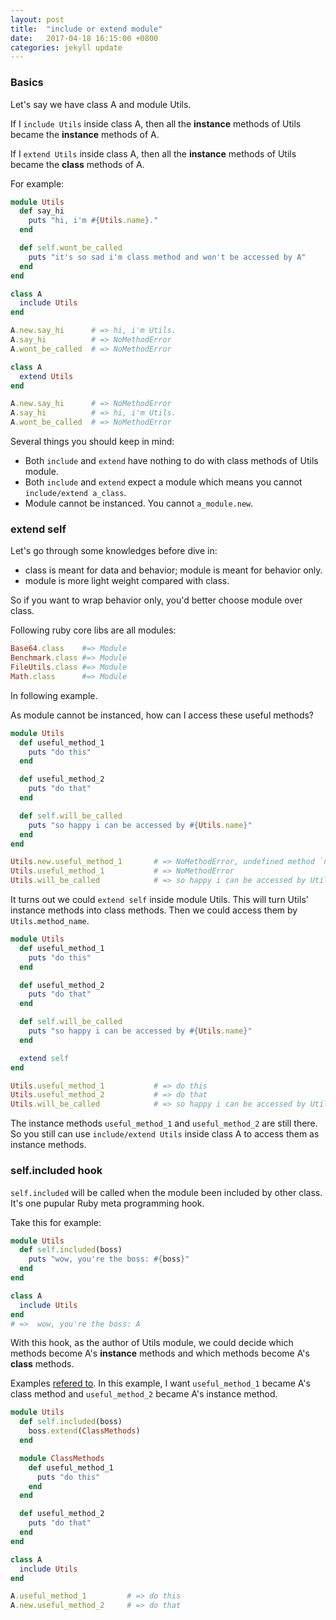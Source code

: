 ```yaml
---
layout: post
title:  "include or extend module"
date:   2017-04-18 16:15:00 +0800
categories: jekyll update
---
```



### Basics

Let's say we have class A and module Utils.

If I `include Utils` inside class A, then all the **instance** methods of Utils became the **instance** methods of A.

If I `extend Utils` inside class A, then all the **instance** methods of Utils became the **class** methods of A.

For example:

```ruby
module Utils
  def say_hi
    puts "hi, i'm #{Utils.name}."
  end

  def self.wont_be_called
    puts "it's so sad i'm class method and won't be accessed by A"
  end
end
```
```ruby
class A
  include Utils
end

A.new.say_hi      # => hi, i'm Utils.
A.say_hi          # => NoMethodError
A.wont_be_called  # => NoMethodError
```
```ruby
class A
  extend Utils
end

A.new.say_hi      # => NoMethodError
A.say_hi          # => hi, i'm Utils.
A.wont_be_called  # => NoMethodError
```

Several things you should keep in mind:

  - Both `include` and `extend` have nothing to do with class methods of Utils module.
  - Both `include` and `extend` expect a module which means you cannot `include/extend a_class`.
  - Module cannot be instanced. You cannot `a_module.new`.


### extend self

Let's go through some knowledges before dive in:
  - class is meant for data and behavior; module is meant for behavior only.
  - module is more light weight compared with class.

So if you want to wrap behavior only, you'd better choose module over class.

Following ruby core libs are all modules:

```ruby
Base64.class    #=> Module 
Benchmark.class #=> Module 
FileUtils.class #=> Module 
Math.class      #=> Module
```

In following example. 

As module cannot be instanced, how can I access these useful methods?

```ruby
module Utils
  def useful_method_1
    puts "do this"
  end

  def useful_method_2
    puts "do that"
  end

  def self.will_be_called
    puts "so happy i can be accessed by #{Utils.name}"
  end
end

Utils.new.useful_method_1       # => NoMethodError, undefined method `new' for Utils:Module
Utils.useful_method_1           # => NoMethodError
Utils.will_be_called            # => so happy i can be accessed by Utils
```

It turns out we could `extend self` inside module Utils. This will turn Utils' instance methods into class methods. Then we could access them by `Utils.method_name`.

```ruby
module Utils
  def useful_method_1
    puts "do this"
  end

  def useful_method_2
    puts "do that"
  end

  def self.will_be_called
    puts "so happy i can be accessed by #{Utils.name}"
  end

  extend self
end

Utils.useful_method_1           # => do this
Utils.useful_method_2           # => do that
Utils.will_be_called            # => so happy i can be accessed by Utils
```

The instance methods `useful_method_1` and `useful_method_2` are still there. So you still can use `include/extend Utils` inside class A to access them as instance methods.


### self.included hook

`self.included` will be called when the module been included by other class. It's one pupular Ruby meta programming hook.

Take this for example:

```ruby
module Utils
  def self.included(boss)
    puts "wow, you're the boss: #{boss}"
  end
end 

class A
  include Utils
end
# =>  wow, you're the boss: A
```

With this hook, as the author of Utils module, we could decide which methods become A's **instance** methods and which methods become A's **class** methods. 

Examples [refered to](http://www.railstips.org/blog/archives/2009/05/15/include-vs-extend-in-ruby/). In this example, I want `useful_method_1` became A's class method and `useful_method_2` became A's instance method.

```ruby
module Utils
  def self.included(boss)
    boss.extend(ClassMethods)
  end

  module ClassMethods
    def useful_method_1
      puts "do this"
    end
  end

  def useful_method_2
    puts "do that"
  end
end

class A
  include Utils
end

A.useful_method_1         # => do this
A.new.useful_method_2     # => do that
```
